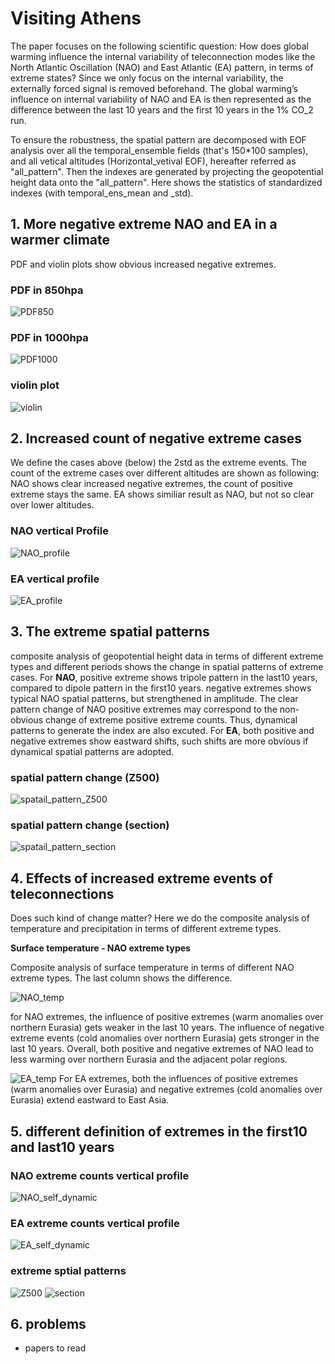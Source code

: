 # Visiting Athens
The paper focuses on the following scientific question: How does global warming influence the internal variability of teleconnection modes like the North Atlantic Oscillation (NAO) and East Atlantic (EA) pattern, in terms of extreme states? Since we only focus on the internal variability, the externally forced signal is removed beforehand. The global warming’s influence on internal variability of NAO and EA is then represented as the difference between the last 10 years and the first 10 years in the 1% CO_2 run. 

To ensure the robustness, the spatial pattern are decomposed with EOF analysis over all the temporal_ensemble fields (that's 150*100 samples), and all vetical altitudes (Horizontal_vetival EOF), hereafter referred as "all_pattern". Then the indexes are generated by projecting the geopotential height data onto the "all_pattern". Here shows the statistics of standardized indexes (with temporal_ens_mean and _std).

## 1. More negative extreme NAO and EA in a warmer climate
PDF and violin plots show obvious increased negative extremes. 
### PDF in 850hpa
![PDF850](plots/first10_last10/all_whole_std/whole_PDF_850.png)

### PDF in 1000hpa
![PDF1000](plots/first10_last10/all_whole_std/whole_PDF_1000.png)

### violin plot
![violin](plots/first10_last10/all_period_std/violin.png)

## 2. Increased count of negative extreme cases
We define the cases above (below) the 2std as the extreme events. The count of the extreme cases over different altitudes are shown as following: NAO shows clear increased negative extremes, the count of positive extreme stays the same. EA shows similiar result as NAO, but not so clear over lower altitudes.
### NAO vertical Profile
![NAO_profile](plots/first10_last10/all_whole_std/NAO_profile.png)

### EA vertical profile
![EA_profile](plots/first10_last10/all_whole_std/EA_profile.png)


## 3. The extreme spatial patterns
composite analysis of geopotential height data in terms of different extreme types and different periods shows the change in spatial patterns of extreme cases.
For **NAO**, positive extreme shows tripole pattern in the last10 years, compared to dipole pattern in the first10 years. negative extremes shows typical NAO spatial patterns, but strengthened in amplitude. The clear pattern change of NAO positive extremes may correspond to the non-obvious change of extreme positive extreme counts. Thus, dynamical patterns to generate the index are also excuted. 
For **EA**, both positive and negative extremes show eastward shifts, such shifts are more obvious if dynamical spatial patterns are adopted.
### spatial pattern change (Z500)
![spatail_pattern_Z500](plots/first10_last10/all_whole_std/whole_extreme_spatial_pattern_Z500.png)

### spatial pattern change (section)
![spatail_pattern_section](plots/first10_last10/all_whole_std/extreme_spatial_pattern_section.png)

## 4. Effects of increased extreme events of teleconnections

Does such kind of change matter? Here we do the composite analysis of temperature and precipitation in terms of different extreme types.

**Surface temperature - NAO extreme types**

Composite analysis of surface temperature in terms of different NAO extreme types. The last column shows the difference. 

![NAO_temp](plots/wrap_up_aftervoc/NAO_temp.png)

for NAO extremes, the influence of positive extremes (warm anomalies over northern Eurasia) gets weaker in the last 10 years. The influence of negative extreme events (cold anomalies over northern Eurasia) gets stronger in the last 10 years. Overall, both positive and negative extremes of NAO lead to less warming over northern Eurasia and the adjacent polar regions. 

![EA_temp](plots/wrap_up_aftervoc/EA_TEMP.png)
For EA extremes, both the influences of positive extremes (warm anomalies over Eurasia) and negative extremes (cold anomalies over Eurasia) extend eastward to East Asia. 


## 5. different definition of extremes in the first10 and last10 years

### NAO extreme counts vertical profile
![NAO_self_dynamic](plots/first10_last10/dynamic_self_std/NAO_self.png)

### EA extreme counts vertical profile
![EA_self_dynamic](plots/first10_last10/dynamic_self_std/EA_self.png)


### extreme sptial patterns
![Z500](plots/first10_last10/dynamic_self_std/dynamic_self_extreme_pattern_Z500.png)
![section](plots/first10_last10/dynamic_self_std/dynamic_self_extreme_pattern_section.png)

## 6. problems
- papers to read
